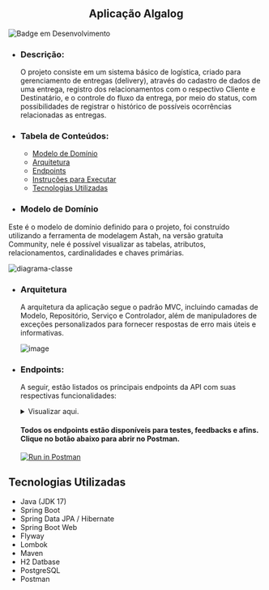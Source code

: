 <h2 align="center"><br/> Aplicação Algalog</h2>
    
![Badge em Desenvolvimento](http://img.shields.io/static/v1?label=STATUS&message=EM%20DESENVOLVIMENTO&color=GREEN&style=for-the-badge)

  - ### Descrição:
    O projeto consiste em um sistema básico de logística, criado para gerenciamento de entregas (delivery), através do cadastro de dados de uma entrega, registro dos relacionamentos com o respectivo Cliente e Destinatário, e o controle do fluxo da entrega, por meio do status, com possibilidades de registrar o histórico de possíveis ocorrências relacionadas as entregas.

  - ### Tabela de Conteúdos:
    - [Modelo de Domínio](#modelo-de-domínio)
    - [Arquitetura](#arquitetura)
    - [Endpoints](#endpoints)
    - [Instruções para Executar](instruções-para-executar)
    - [Tecnologias Utilizadas](#tecnologias-utilizadas)

  - ### Modelo de Domínio
  Este é o modelo de domínio definido para o projeto, foi construído utilizando a ferramenta de modelagem Astah, na versão gratuíta Community, nele é possível visualizar as tabelas, atributos, relacionamentos, cardinalidades e chaves primárias.

![diagrama-classe](https://github.com/marcosrebelo97/rest-api-algalog/assets/37541973/3d19948b-57e6-4e07-8f58-8516fc9363c5)
  
  - ### Arquitetura
    A arquitetura da aplicação segue o padrão MVC, incluindo camadas de Modelo, Repositório, Serviço e Controlador, além de manipuladores de exceções personalizados para fornecer respostas de erro mais úteis e informativas.

    ![image](https://github.com/marcosrebelo97/rest-api-algalog/assets/37541973/5b070470-f4c7-4f55-a2bd-a8811ea5baf7)


  - ### Endpoints:
    A seguir, estão listados os principais endpoints da API com suas respectivas funcionalidades:

    <details>
    <summary>Visualizar aqui.</summary>
    
    #### Clientes
    
    | Rest  | Request              | Funcionalidade |
    |-------|----------------------| ------- |
    | PUT   | Clientes - Atualizar | Atualiza os dados cadastrados de um Cliente |
    | POST  | Clientes - Cadastrar | Realiza o cadastro de dados de um Cliente |
    | DEL   | Clientes - Excluir   | Exclui o cadastro de um Cliente através do ID |
    | GET   | Clientes - Listar    | Retorna todos os Clientes e seus respectivos dados cadastrados na plataforma |
    | POST  | Clientes - Buscar    | Permite que o usuário pesquise por um Cliente específico através do ID |
    
    #### Entregas
    
    | Rest  | Request              | Funcionalidade |
    |-------|----------------------| ------- |
    | GET   | Entregas - Listar    | Retorna todas as entregas cadastradas, dados de destinatários e taxa de delivery |
    | GET   | Entregas - Obter ID  | Retorna os dados de uma Entrega específica através do ID |
    | POST  | Entregas - Solicitar |  
    
    #### Ocorrências
    
    | Rest  | Request                | Funcionalidade |
    |-------|------------------------| ------- |
    | GET   | Ocorrências - Listar    | Retorna os dados das Entregas que tiveram (ou não) alguma Ocorrência durante o delivery |
    | POST  | Ocorrências - Solicitar | 
    
    </details>

    #### Todos os endpoints estão disponíveis para testes, feedbacks e afins. Clique no botão abaixo para abrir no Postman.
    
    [![Run in Postman](https://run.pstmn.io/button.svg)](https://gold-eclipse-442776.postman.co/collection/19986209-8171bf70-4c4d-4b15-981b-405301adc942?source=rip_markdown)



  ## Tecnologias Utilizadas
  - Java (JDK 17)
  - Spring Boot
  - Spring Data JPA / Hibernate
  - Spring Boot Web
  - Flyway
  - Lombok
  - Maven
  - H2 Datbase
  - PostgreSQL
  - Postman
